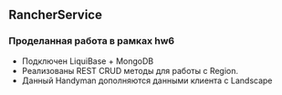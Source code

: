 ## RancherService

### Проделанная работа в рамках hw6
* Подключен LiquiBase + MongoDB
* Реализованы REST CRUD методы для работы с Region.
* Данный Handyman дополняются данными клиента с Landscape